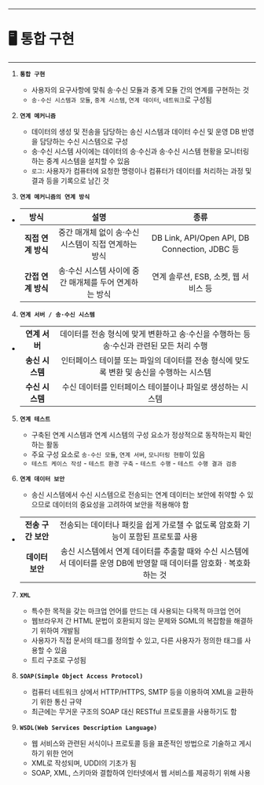 ***
# 🖥 통합 구현
***

1. **`통합 구현`**
	- 사용자의 요구사항에 맞춰 송·수신 모듈과 중계 모듈 간의 연계를 구현하는 것
	- `송·수신 시스템과 모듈`, `중계 시스템`, `연계 데이터`, `네트워크`로 구성됨


2. **`연계 메커니즘`**
	- 데이터의 생성 및 전송을 담당하는 송신 시스템과 데이터 수신 및 운영 DB 반영을 담당하는 수신 시스템으로 구성
    - 송·수신 시스템 사이에는 데이터의 송·수신과 송·수신 시스템 현황을 모니터링 하는 중계 시스템을 설치할 수 있음
    - `로그`: 사용자가 컴퓨터에 요청한 명령이나 컴퓨터가 데이터를 처리하는 과정 및 결과 등을 기록으로 남긴 것


3. **`연계 메커니즘의 연계 방식`**
	
 - |방식|설명|종류|
    |:---:|:---:|:---:|
    |**직접 연계 방식**|중간 매개체 없이 송·수신 시스템이 직접 연계하는 방식|DB Link, API/Open API, DB Connection, JDBC 등
    |**간접 연계 방식**|송·수신 시스템 사이에 중간 매개체를 두어 연계하는 방식|연계 솔루션, ESB, 소켓, 웹 서비스 등
    
4. **`연계 서버 / 송·수신 시스템`**
	
 - |||
    |:---:|:---:|
    |**연계 서버**|데이터를 전송 형식에 맞게 변환하고 송·수신을 수행하는 등 송·수신과 관련된 모든 처리 수행
    |**송신 시스템**|인터페이스 테이블 또는 파일의 데이터를 전송 형식에 맞도록 변환 및 송신을 수행하는 시스템
    |**수신 시스템**|수신 데이터를 인터페이스 테이블이나 파일로 생성하는 시스템
    
5. **`연계 테스트`**
	- 구축된 연계 시스템과 연계 시스템의 구성 요소가 정상적으로 동작하는지 확인하는 활동
    - 주요 구성 요소로 `송·수신 모듈`, `연계 서버`, `모니터링 현황`이 있음
    - `테스트 케이스 작성` - `테스트 환경 구축` - `테스트 수행` - `테스트 수행 결과 검증`
    
6. **`연계 데이터 보안`**
	- 송신 시스템에서 수신 시스템으로 전송되는 연계 데이터는 보안에 취약할 수 있으므로 데이터의 중요성을 고려하여 보안을 적용해야 함
    
  - |||
    |:---:|:---:|
    |**전송 구간 보안**|전송되는 데이터나 패킷을 쉽게 가로챌 수 없도록 암호화 기능이 포함된 프로토콜 사용
    |**데이터 보안**|송신 시스템에서 연계 데이터를 추출할 때와 수신 시스템에서 데이터를 운영 DB에 반영할 때 데이터를 암호화 · 복호화 하는 것
    
7. **`XML`**
	- 특수한 목적을 갖는 마크업 언어를 만드는 데 사용되는 다목적 마크업 언어
    - 웹브라우저 간 HTML 문법이 호환되지 않는 문제와 SGML의 복잡함을 해결하기 위하여 개발됨
    - 사용자가 직접 문서의 태그를 정의할 수 있고, 다른 사용자가 정의한 태그를 사용할 수 있음
    - 트리 구조로 구성됨
    
8. **`SOAP(Simple Object Access Protocol)`**
	- 컴퓨터 네트워크 상에서 HTTP/HTTPS, SMTP 등을 이용하여 XML을 교환하기 위한 통신 규약
    - 최근에는 무거운 구조의 SOAP 대신 RESTful 프로토콜을 사용하기도 함
    
9. **`WSDL(Web Services Description Language)`**
	- 웹 서비스와 관련된 서식이나 프로토콜 등을 표준적인 방법으로 기술하고 게시하기 위한 언어
    - XML로 작성되며, UDDI의 기초가 됨
    - SOAP, XML, 스키마와 결합하여 인터넷에서 웹 서비스를 제공하기 위해 사용
